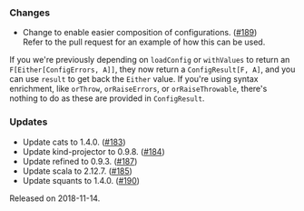 ### Changes
- Change to enable easier composition of configurations. ([#189][#189])  
  Refer to the pull request for an example of how this can be used.

If you we're previously depending on `loadConfig` or `withValues` to return an `F[Either[ConfigErrors, A]]`, they now return a `ConfigResult[F, A]`, and you can use `result` to get back the `Either` value. If you're using syntax enrichment, like `orThrow`, `orRaiseErrors`, or `orRaiseThrowable`, there's nothing to do as these are provided in `ConfigResult`.

### Updates
- Update cats to 1.4.0. ([#183][#183])
- Update kind-projector to 0.9.8. ([#184][#184])
- Update refined to 0.9.3. ([#187][#187])
- Update scala to 2.12.7. ([#185][#185])
- Update squants to 1.4.0. ([#190][#190])

[#183]: https://github.com/vlovgr/ciris/pull/183
[#184]: https://github.com/vlovgr/ciris/pull/184
[#185]: https://github.com/vlovgr/ciris/pull/185
[#187]: https://github.com/vlovgr/ciris/pull/187
[#189]: https://github.com/vlovgr/ciris/pull/189
[#190]: https://github.com/vlovgr/ciris/pull/190

Released on 2018-11-14.
